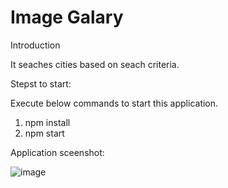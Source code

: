 # Image Galary

Introduction

It seaches cities based on seach criteria.

Stepst to start:

Execute below commands to start this application.

1) npm install
2) npm start

Application sceenshot:

![image](https://user-images.githubusercontent.com/65996920/202890895-4fb3dfd6-fbbc-43a2-9dfc-32e157c23078.png)
